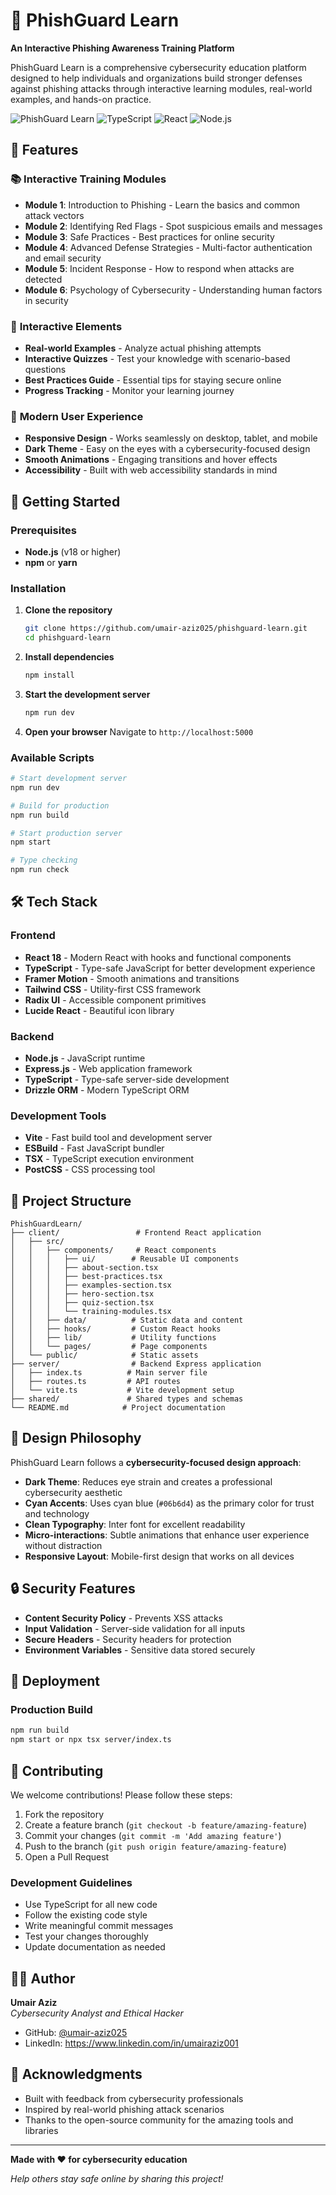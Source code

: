 # 🎣 PhishGuard Learn

**An Interactive Phishing Awareness Training Platform**

PhishGuard Learn is a comprehensive cybersecurity education platform designed to help individuals and organizations build stronger defenses against phishing attacks through interactive learning modules, real-world examples, and hands-on practice.

![PhishGuard Learn](https://img.shields.io/badge/Status-Active-brightgreen)
![TypeScript](https://img.shields.io/badge/TypeScript-007ACC?logo=typescript&logoColor=white)
![React](https://img.shields.io/badge/React-20232A?logo=react&logoColor=61DAFB)
![Node.js](https://img.shields.io/badge/Node.js-339933?logo=nodedotjs&logoColor=white)

## 🌟 Features

### 📚 **Interactive Training Modules**
- **Module 1**: Introduction to Phishing - Learn the basics and common attack vectors
- **Module 2**: Identifying Red Flags - Spot suspicious emails and messages
- **Module 3**: Safe Practices - Best practices for online security
- **Module 4**: Advanced Defense Strategies - Multi-factor authentication and email security
- **Module 5**: Incident Response - How to respond when attacks are detected
- **Module 6**: Psychology of Cybersecurity - Understanding human factors in security

### 🎯 **Interactive Elements**
- **Real-world Examples** - Analyze actual phishing attempts
- **Interactive Quizzes** - Test your knowledge with scenario-based questions
- **Best Practices Guide** - Essential tips for staying secure online
- **Progress Tracking** - Monitor your learning journey

### 🎨 **Modern User Experience**
- **Responsive Design** - Works seamlessly on desktop, tablet, and mobile
- **Dark Theme** - Easy on the eyes with a cybersecurity-focused design
- **Smooth Animations** - Engaging transitions and hover effects
- **Accessibility** - Built with web accessibility standards in mind

## 🚀 Getting Started

### Prerequisites
- **Node.js** (v18 or higher)
- **npm** or **yarn**

### Installation

1. **Clone the repository**
   ```bash
   git clone https://github.com/umair-aziz025/phishguard-learn.git
   cd phishguard-learn
   ```

2. **Install dependencies**
   ```bash
   npm install
   ```

3. **Start the development server**
   ```bash
   npm run dev
   ```

4. **Open your browser**
   Navigate to `http://localhost:5000`

### Available Scripts

```bash
# Start development server
npm run dev

# Build for production
npm run build

# Start production server
npm start

# Type checking
npm run check
```

## 🛠️ Tech Stack

### **Frontend**
- **React 18** - Modern React with hooks and functional components
- **TypeScript** - Type-safe JavaScript for better development experience
- **Framer Motion** - Smooth animations and transitions
- **Tailwind CSS** - Utility-first CSS framework
- **Radix UI** - Accessible component primitives
- **Lucide React** - Beautiful icon library

### **Backend**
- **Node.js** - JavaScript runtime
- **Express.js** - Web application framework
- **TypeScript** - Type-safe server-side development
- **Drizzle ORM** - Modern TypeScript ORM

### **Development Tools**
- **Vite** - Fast build tool and development server
- **ESBuild** - Fast JavaScript bundler
- **TSX** - TypeScript execution environment
- **PostCSS** - CSS processing tool

## 📁 Project Structure

```
PhishGuardLearn/
├── client/                 # Frontend React application
│   ├── src/
│   │   ├── components/     # React components
│   │   │   ├── ui/        # Reusable UI components
│   │   │   ├── about-section.tsx
│   │   │   ├── best-practices.tsx
│   │   │   ├── examples-section.tsx
│   │   │   ├── hero-section.tsx
│   │   │   ├── quiz-section.tsx
│   │   │   └── training-modules.tsx
│   │   ├── data/          # Static data and content
│   │   ├── hooks/         # Custom React hooks
│   │   ├── lib/           # Utility functions
│   │   └── pages/         # Page components
│   └── public/            # Static assets
├── server/                # Backend Express application
│   ├── index.ts          # Main server file
│   ├── routes.ts         # API routes
│   └── vite.ts           # Vite development setup
├── shared/               # Shared types and schemas
└── README.md            # Project documentation
```

## 🎨 Design Philosophy

PhishGuard Learn follows a **cybersecurity-focused design approach**:

- **Dark Theme**: Reduces eye strain and creates a professional cybersecurity aesthetic
- **Cyan Accents**: Uses cyan blue (`#06b6d4`) as the primary color for trust and technology
- **Clean Typography**: Inter font for excellent readability
- **Micro-interactions**: Subtle animations that enhance user experience without distraction
- **Responsive Layout**: Mobile-first design that works on all devices

## 🔒 Security Features

- **Content Security Policy** - Prevents XSS attacks
- **Input Validation** - Server-side validation for all inputs
- **Secure Headers** - Security headers for protection
- **Environment Variables** - Sensitive data stored securely

## 🚀 Deployment

### Production Build
```bash
npm run build
npm start or npx tsx server/index.ts
```

## 🤝 Contributing

We welcome contributions! Please follow these steps:

1. Fork the repository
2. Create a feature branch (`git checkout -b feature/amazing-feature`)
3. Commit your changes (`git commit -m 'Add amazing feature'`)
4. Push to the branch (`git push origin feature/amazing-feature`)
5. Open a Pull Request

### Development Guidelines
- Use TypeScript for all new code
- Follow the existing code style
- Write meaningful commit messages
- Test your changes thoroughly
- Update documentation as needed

## 👨‍💻 Author

**Umair Aziz**  
*Cybersecurity Analyst and Ethical Hacker*

- GitHub: [@umair-aziz025](https://github.com/umair-aziz025)
- LinkedIn: https://www.linkedin.com/in/umairaziz001

## 🙏 Acknowledgments

- Built with feedback from cybersecurity professionals
- Inspired by real-world phishing attack scenarios
- Thanks to the open-source community for the amazing tools and libraries

---

**Made with ❤️ for cybersecurity education**

*Help others stay safe online by sharing this project!*
